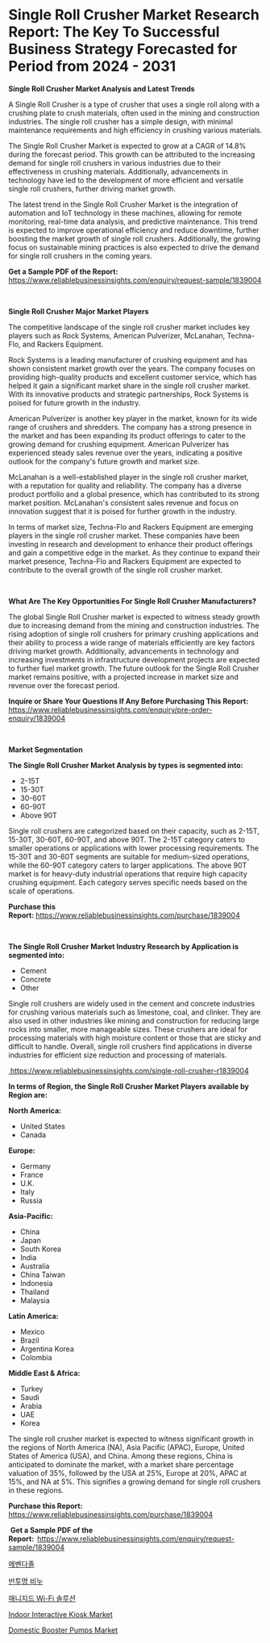 <p><h1>Single Roll Crusher Market Research Report: The Key To Successful Business Strategy Forecasted for Period from 2024 - 2031</h1></p><p><strong>Single Roll Crusher Market Analysis and Latest Trends</strong></p>
<p><p>A Single Roll Crusher is a type of crusher that uses a single roll along with a crushing plate to crush materials, often used in the mining and construction industries. The single roll crusher has a simple design, with minimal maintenance requirements and high efficiency in crushing various materials.</p><p>The Single Roll Crusher Market is expected to grow at a CAGR of 14.8% during the forecast period. This growth can be attributed to the increasing demand for single roll crushers in various industries due to their effectiveness in crushing materials. Additionally, advancements in technology have led to the development of more efficient and versatile single roll crushers, further driving market growth.</p><p>The latest trend in the Single Roll Crusher Market is the integration of automation and IoT technology in these machines, allowing for remote monitoring, real-time data analysis, and predictive maintenance. This trend is expected to improve operational efficiency and reduce downtime, further boosting the market growth of single roll crushers. Additionally, the growing focus on sustainable mining practices is also expected to drive the demand for single roll crushers in the coming years.</p></p>
<p><strong>Get a Sample PDF of the Report:&nbsp;</strong> <a href="https://www.reliablebusinessinsights.com/enquiry/request-sample/1839004">https://www.reliablebusinessinsights.com/enquiry/request-sample/1839004</a></p>
<p>&nbsp;</p>
<p><strong>Single Roll Crusher Major Market Players</strong></p>
<p><p>The competitive landscape of the single roll crusher market includes key players such as Rock Systems, American Pulverizer, McLanahan, Techna-Flo, and Rackers Equipment. </p><p>Rock Systems is a leading manufacturer of crushing equipment and has shown consistent market growth over the years. The company focuses on providing high-quality products and excellent customer service, which has helped it gain a significant market share in the single roll crusher market. With its innovative products and strategic partnerships, Rock Systems is poised for future growth in the industry.</p><p>American Pulverizer is another key player in the market, known for its wide range of crushers and shredders. The company has a strong presence in the market and has been expanding its product offerings to cater to the growing demand for crushing equipment. American Pulverizer has experienced steady sales revenue over the years, indicating a positive outlook for the company's future growth and market size.</p><p>McLanahan is a well-established player in the single roll crusher market, with a reputation for quality and reliability. The company has a diverse product portfolio and a global presence, which has contributed to its strong market position. McLanahan's consistent sales revenue and focus on innovation suggest that it is poised for further growth in the industry.</p><p>In terms of market size, Techna-Flo and Rackers Equipment are emerging players in the single roll crusher market. These companies have been investing in research and development to enhance their product offerings and gain a competitive edge in the market. As they continue to expand their market presence, Techna-Flo and Rackers Equipment are expected to contribute to the overall growth of the single roll crusher market.</p></p>
<p>&nbsp;</p>
<p><strong>What Are The Key Opportunities For Single Roll Crusher Manufacturers?</strong></p>
<p><p>The global Single Roll Crusher market is expected to witness steady growth due to increasing demand from the mining and construction industries. The rising adoption of single roll crushers for primary crushing applications and their ability to process a wide range of materials efficiently are key factors driving market growth. Additionally, advancements in technology and increasing investments in infrastructure development projects are expected to further fuel market growth. The future outlook for the Single Roll Crusher market remains positive, with a projected increase in market size and revenue over the forecast period.</p></p>
<p><strong>Inquire or Share Your Questions If Any Before Purchasing This Report:</strong> <a href="https://www.reliablebusinessinsights.com/enquiry/pre-order-enquiry/1839004">https://www.reliablebusinessinsights.com/enquiry/pre-order-enquiry/1839004</a></p>
<p>&nbsp;</p>
<p><strong>Market Segmentation</strong></p>
<p><strong>The Single Roll Crusher Market Analysis by types is segmented into:</strong></p>
<p><ul><li>2-15T</li><li>15-30T</li><li>30-60T</li><li>60-90T</li><li>Above 90T</li></ul></p>
<p><p>Single roll crushers are categorized based on their capacity, such as 2-15T, 15-30T, 30-60T, 60-90T, and above 90T. The 2-15T category caters to smaller operations or applications with lower processing requirements. The 15-30T and 30-60T segments are suitable for medium-sized operations, while the 60-90T category caters to larger applications. The above 90T market is for heavy-duty industrial operations that require high capacity crushing equipment. Each category serves specific needs based on the scale of operations.</p></p>
<p><strong>Purchase this Report:&nbsp;</strong><a href="https://www.reliablebusinessinsights.com/purchase/1839004">https://www.reliablebusinessinsights.com/purchase/1839004</a></p>
<p>&nbsp;</p>
<p><strong>The Single Roll Crusher Market Industry Research by Application is segmented into:</strong></p>
<p><ul><li>Cement</li><li>Concrete</li><li>Other</li></ul></p>
<p><p>Single roll crushers are widely used in the cement and concrete industries for crushing various materials such as limestone, coal, and clinker. They are also used in other industries like mining and construction for reducing large rocks into smaller, more manageable sizes. These crushers are ideal for processing materials with high moisture content or those that are sticky and difficult to handle. Overall, single roll crushers find applications in diverse industries for efficient size reduction and processing of materials.</p></p>
<p><a href="https://www.reliablebusinessinsights.com/single-roll-crusher-r1839004">&nbsp;https://www.reliablebusinessinsights.com/single-roll-crusher-r1839004</a></p>
<p><strong>In terms of Region, the Single Roll Crusher Market Players available by Region are:</strong></p>
<p>
    <p> <strong> North America: </strong>
        <ul>
            <li>United States</li>
            <li>Canada</li>
        </ul>
        </p> 
    <p> <strong> Europe: </strong>
        <ul>
            <li>Germany</li>
            <li>France</li>
            <li>U.K.</li>
            <li>Italy</li>
            <li>Russia</li>
        </ul>
        </p> 
    <p> <strong> Asia-Pacific: </strong>
        <ul>
            <li>China</li>
            <li>Japan</li>
            <li>South Korea</li>
            <li>India</li>
            <li>Australia</li>
            <li>China Taiwan</li>
            <li>Indonesia</li>
            <li>Thailand</li>
            <li>Malaysia</li>
        </ul>
        </p> 
    <p> <strong> Latin America: </strong>
        <ul>
            <li>Mexico</li>
            <li>Brazil</li>
            <li>Argentina Korea</li>
            <li>Colombia</li>
        </ul>
        </p> 
    <p> <strong> Middle East & Africa: </strong>
        <ul>
            <li>Turkey</li>
            <li>Saudi</li>
            <li>Arabia</li>
            <li>UAE</li>
            <li>Korea</li>
        </ul>
    </p>
    </p>
<p><p>The single roll crusher market is expected to witness significant growth in the regions of North America (NA), Asia Pacific (APAC), Europe, United States of America (USA), and China. Among these regions, China is anticipated to dominate the market, with a market share percentage valuation of 35%, followed by the USA at 25%, Europe at 20%, APAC at 15%, and NA at 5%. This signifies a growing demand for single roll crushers in these regions.</p></p>
<p><strong>Purchase this Report: </strong><a href="https://www.reliablebusinessinsights.com/purchase/1839004">https://www.reliablebusinessinsights.com/purchase/1839004</a></p>
<p>&nbsp;<strong>Get a Sample PDF of the Report:&nbsp;&nbsp;</strong><a href="https://www.reliablebusinessinsights.com/enquiry/request-sample/1839004">https://www.reliablebusinessinsights.com/enquiry/request-sample/1839004</a></p>
<p><strong></strong></p>
<p><p><a href="https://github.com/mdmazharulnwr786/Market-Research-Report-List-1/blob/main/5106200167967.md">메벤다졸</a></p><p><a href="https://github.com/hxzi07639916/Market-Research-Report-List-2/blob/main/5842770167968.md">반투명 비누</a></p><p><a href="https://medium.com/@carmellalang1/%EA%B4%80%EB%A6%AC%EB%90%98%EB%8A%94-wi-fi-%EC%86%94%EB%A3%A8%EC%85%98-%EC%8B%9C%EC%9E%A5-%EA%B7%9C%EB%AA%A8-%EC%A0%90%EC%9C%A0%EC%9C%A8-%EB%B0%8F-%ED%8A%B8%EB%A0%8C%EB%93%9C-%EB%B6%84%EC%84%9D-%EB%B3%B4%EA%B3%A0%EC%84%9C-%EC%B5%9C%EC%A2%85-%EC%82%AC%EC%9A%A9-%EB%AA%A9%EC%A0%81-%EB%B3%84-%EA%B8%88%EC%9C%B5-%EC%84%9C%EB%B9%84%EC%8A%A4-%EC%BB%A4%EB%AE%A4%EB%8B%88%EC%BC%80%EC%9D%B4%EC%85%98-%EC%82%B0%EC%97%85-%EA%B3%B5%EA%B3%B5-%EB%B6%80%EB%AC%B8-%EB%AF%B8%EB%94%94%EC%96%B4-%EC%86%8C%EB%A7%A4%EC%97%85-%EC%A0%9C%EC%A1%B0-%EC%9D%98%EB%A3%8C-60112bbe6335">매니지드 Wi-Fi 솔루션</a></p><p><a href="https://github.com/amirvaghari/Market-Research-Report-List-1/blob/main/indoor-interactive-kiosk-market.md">Indoor Interactive Kiosk Market</a></p><p><a href="https://github.com/JennyferFeil2023/Market-Research-Report-List-1/blob/main/domestic-booster-pumps-market.md">Domestic Booster Pumps Market</a></p></p>